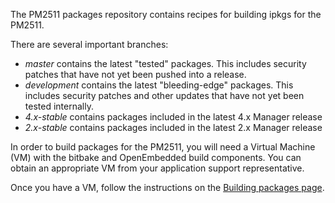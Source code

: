The PM2511 packages repository contains recipes for building ipkgs for the
PM2511.

There are several important branches:
- *master* contains the latest "tested" packages. This includes security patches that have not yet been pushed into a release.
- *development* contains the latest "bleeding-edge" packages. This includes security patches and other updates that have not yet been tested internally. 
- *4.x-stable* contains packages included in the latest 4.x Manager release
- *2.x-stable* contains packages included in the latest 2.x Manager release

In order to build packages for the PM2511, you will need a Virtual Machine
(VM) with the bitbake and OpenEmbedded build components. You can obtain an
appropriate VM from your application support representative.

Once you have a VM, follow the instructions on the [Building packages
page](https://github.com/dustcloud/pm2511-packages/wiki/Building-packages).
